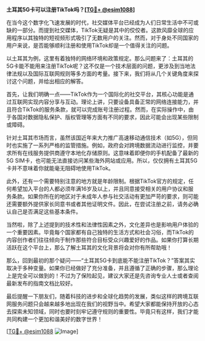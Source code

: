 **土耳其5G卡可以注册TikTok吗？[[TG💪+ @esim1088](https://t.me/s/esim1088)]**

在当今这个数字化飞速发展的时代，社交媒体平台已经成为人们日常生活中不可或缺的一部分。而提到社交媒体，TikTok无疑是其中的佼佼者。这款风靡全球的应用程序以其独特的短视频形式吸引了无数用户的关注。然而，对于身处不同国家的用户来说，是否能够顺利注册和使用TikTok却是一个值得关注的问题。

以土耳其为例，这里有着独特的网络环境和政策规定。那么问题来了：土耳其的5G卡能不能用来注册TikTok呢？这不仅是一个技术层面的问题，更涉及到当地法律法规以及国际互联网规则等多方面的考量。接下来，我们将从几个关键角度来探讨这个问题，并给出相应的解答。

首先，让我们明确一点——TikTok作为一个国际化的社交平台，其核心功能是通过互联网实现内容分享与互动。理论上讲，只要设备具备正常的网络连接能力，并且符合TikTok的服务条款，就可以完成账号注册过程。然而，在实际操作中，由于各国对数据隐私保护、版权管理等方面有不同的要求，因此可能会出现某些限制或障碍。

针对土耳其市场而言，虽然该国近年来大力推广高速移动通信技术（如5G），但同时也实施了一系列严格的监管措施。例如，政府会对跨境数据流动进行监控，并要求所有在线服务提供商遵守本地化存储原则。这意味着即便你的手机配备了最新的5G SIM卡，也可能无法直接访问某些海外网站或应用。所以，仅仅拥有土耳其5G卡并不意味着你就能毫无阻碍地使用TikTok。

此外，还有一个需要特别注意的地方就是年龄限制。根据TikTok官方的规定，任何希望加入平台的人都必须年满16岁及以上，并且同意接受相关的用户协议和服务条款。如果你所在的地区对于未成年人参与社交活动有更加严苛的要求，则可能还需要额外提供家长同意书或者其他证明文件。因此，在尝试注册之前，请务必确认自己是否满足这些基本条件。

当然啦，除了上述提到的技术性和法律性因素之外，文化差异也是影响用户体验的一个重要因素。毕竟每个国家都有自己独特的生活方式和社会习俗，而TikTok的内容创作者们往往倾向于制作那些符合目标受众兴趣爱好的作品。如果你打算长期活跃在这个平台上，那么了解土耳其的文化背景将会对你有所帮助哦！

那么，回到最初的那个疑问——“土耳其5G卡到底能不能注册TikTok？”答案其实取决于多种变量。如果你已经做好了充分准备，并且遵循了正确的步骤，那么理论上是完全可以做到的！不过为了保险起见，建议大家还是先咨询专业人士或者查阅最新发布的指南文档比较好。

最后提醒一下朋友们，随着科技的进步和全球化趋势的发展，类似这样的跨境互联网服务问题只会越来越多地出现在我们的视野当中。希望大家都能保持开放的心态去探索未知领域，同时也要时刻牢记遵守规则的重要性。毕竟只有这样，我们才能共同构建一个更加和谐美好的数字世界！

[[TG💪+ @esim1088](https://t.me/s/esim1088) ![Image](https://i.postimg.cc/4NQfJmqS/Snipaste-2025-05-13-00-14-12.png)]